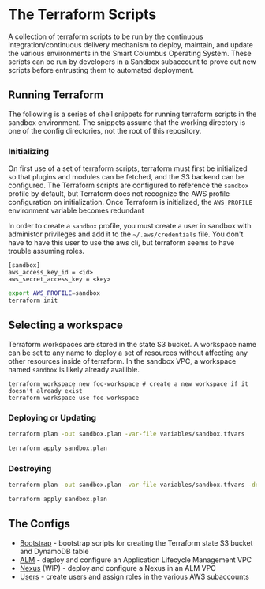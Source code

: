 # The Terraform Scripts


A collection of terraform scripts to be run by the continuous integration/continuous delivery mechanism to deploy, maintain, and update the various environments in the Smart Columbus Operating System.  These scripts can be run by developers in a Sandbox subaccount to prove out new scripts before entrusting them to automated deployment.

## Running Terraform

The following is a series of shell snippets for running terraform scripts in the sandbox environment.  The snippets assume that the working directory is one of the config directories, not the root of this repository.

### Initializing

On first use of a set of terraform scripts, terraform must first be initialized so that plugins and modules can be fetched, and the S3 backend can be configured.  The Terraform scripts are configured to reference the `sandbox` profile by default, but Terraform does not recognize the AWS profile configuration on initialization.  Once Terraform is initialized, the `AWS_PROFILE` environment variable becomes redundant

In order to create a `sandbox` profile, you must create a user in sandbox with administor privileges and add it to the `~/.aws/credentials` file.
You don't have to have this user to use the aws cli, but terraform seems to have trouble assuming roles.

```
[sandbox]
aws_access_key_id = <id>
aws_secret_access_key = <key>
```

```bash
export AWS_PROFILE=sandbox
terraform init
```

## Selecting a workspace

Terraform workspaces are stored in the state S3 bucket.  A workspace name can be set to any name to deploy a set of resources without affecting any other resources inside of terraform.  In the sandbox VPC, a workspace named `sandbox` is likely already availible.

```
terraform workspace new foo-workspace # create a new workspace if it doesn't already exist
terraform workspace use foo-workspace

```

### Deploying or Updating

```bash
terraform plan -out sandbox.plan -var-file variables/sandbox.tfvars

terraform apply sandbox.plan
```

### Destroying

```bash
terraform plan -out sandbox.plan -var-file variables/sandbox.tfvars -destroy

terraform apply sandbox.plan
```

## The Configs

- [Bootstrap](bootstrap/README.md) - bootstrap scripts for creating the Terraform state S3 bucket and DynamoDB table
- [ALM](alm/README.md) - deploy and configure an Application Lifecycle Management VPC
- [Nexus](nexus/README.md) (WIP) - deploy and configure a Nexus in an ALM VPC
- [Users](users/README.md) - create users and assign roles in the various AWS subaccounts
